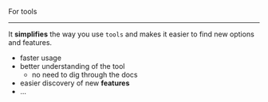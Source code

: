 For tools

---

It **simplifies** the way you use `tools` and makes it easier to find new options and features.

- faster usage
- better understanding of the tool
	- no need to dig through the docs
- easier discovery of new **features**
- ...
